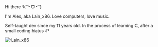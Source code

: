 Hi there ꉂ(˵˃ ᗜ ˂˵)

I'm Alex, aka Lain_x86. Love computers, love music.

Self-taught dev since my 11 years old. In the process of learning C, after a small coding hiatus :P

![:Lain_x86](https://count.getloli.com/@Lain_x96?name=Lain_x96&theme=moebooru&padding=7&offset=0&align=top&scale=1&pixelated=1&darkmode=auto)
